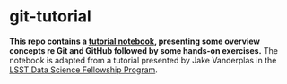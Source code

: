 # git-tutorial

**This repo contains a [tutorial notebook](https://github.com/humnaawan/git-tutorial/blob/master/git-intro.ipynb ), presenting some overview concepts re Git and GitHub followed by some hands-on exercises.** The notebook is adapted from a tutorial presented by Jake Vanderplas in the [LSST Data Science Fellowship Program](https://github.com/LSSTC-DSFP/LSSTC-DSFP-Sessions/tree/master/Session1 ).
